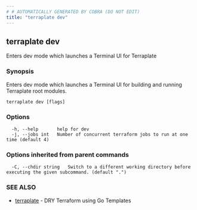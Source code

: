```yaml
---
# # AUTOMATICALLY GENERATED BY COBRA (DO NOT EDIT)
title: "terraplate dev"
---
```

## terraplate dev

Enters dev mode which launches a Terminal UI for Terraplate

### Synopsis

Enters dev mode which launches a Terminal UI for building and running Terraplate root modules.

```
terraplate dev [flags]
```

### Options

```
  -h, --help       help for dev
  -j, --jobs int   Number of concurrent terraform jobs to run at one time (default 4)
```

### Options inherited from parent commands

```
  -C, --chdir string   Switch to a different working directory before executing the given subcommand. (default ".")
```

### SEE ALSO

* [terraplate](terraplate.md)	 - DRY Terraform using Go Templates

